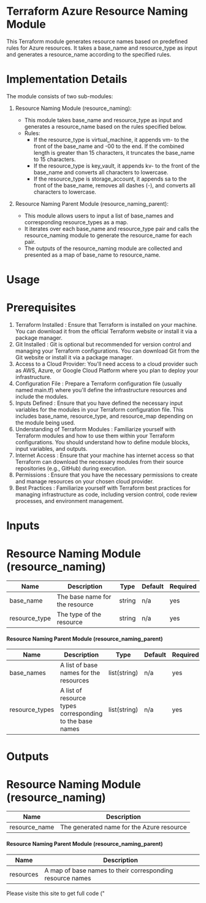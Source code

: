 # Terraform Azure Resource Naming Module

This Terraform module generates resource names based on predefined rules for Azure resources. It takes a base_name and resource_type as input and generates a resource_name according to the specified rules.

# Implementation Details

The module consists of two sub-modules:

1. Resource Naming Module (resource_naming):
   - This module takes base_name and resource_type as input and generates a resource_name based on the rules specified below.
   - Rules:
     - If the resource_type is virtual_machine, it appends vm- to the front of the base_name and -00 to the end. If the combined length is greater than 15 characters, it truncates the base_name to 15 characters.
     - If the resource_type is key_vault, it appends kv- to the front of the base_name and converts all characters to lowercase.
     - If the resource_type is storage_account, it appends sa to the front of the base_name, removes all dashes (-), and converts all characters to lowercase.

2. Resource Naming Parent Module (resource_naming_parent):
   - This module allows users to input a list of base_names and corresponding resource_types as a map.
   - It iterates over each base_name and resource_type pair and calls the resource_naming module to generate the resource_name for each pair.
   - The outputs of the resource_naming module are collected and presented as a map of base_name to resource_name.

# Usage

# Prerequisites

1. Terraform Installed :
    Ensure that Terraform is installed on your machine. You can download it from the official Terraform website or install it via a package manager.
2. Git Installed :
    Git is optional but recommended for version control and managing your Terraform configurations. You can download Git from the Git website or install it via a package manager.
3. Access to a Cloud Provider:
    You'll need access to a cloud provider such as AWS, Azure, or Google Cloud Platform where you plan to deploy your infrastructure.
4. Configuration File :
    Prepare a Terraform configuration file (usually named main.tf) where you'll define the infrastructure resources and include the modules.
5. Inputs Defined :
    Ensure that you have defined the necessary input variables for the modules in your Terraform configuration file. This includes base_name, resource_type, and resource_map depending on the module being used.
6. Understanding of Terraform Modules :
   Familiarize yourself with Terraform modules and how to use them within your Terraform configurations. You should understand how to define module blocks, input variables, and outputs.
7. Internet Access :
    Ensure that your machine has internet access so that Terraform can download the necessary modules from their source repositories (e.g., GitHub) during execution.
8. Permissions :
    Ensure that you have the necessary permissions to create and manage resources on your chosen cloud provider.
9. Best Practices :
    Familiarize yourself with Terraform best practices for managing infrastructure as code, including version control, code review processes, and environment management.

# Inputs

# Resource Naming Module (resource_naming)

| Name          | Description                                         | Type   | Default | Required |
|-------------- |-----------------------------------------------------|--------|---------|----------|
| base_name     | The base name for the resource                      | string | n/a     | yes      |
| resource_type | The type of the resource                            | string | n/a     | yes      |

#### Resource Naming Parent Module (resource_naming_parent)

| Name           | Description                                             | Type          | Default | Required |
|----------------|---------------------------------------------------------|---------------|---------|----------|
| base_names     | A list of base names for the resources                  | list(string)  | n/a     | yes      |
| resource_types | A list of resource types corresponding to the base names| list(string)  | n/a     | yes      |

# Outputs

# Resource Naming Module (resource_naming)

| Name          | Description                                 |
|---------------|---------------------------------------------|
| resource_name | The generated name for the Azure resource   |

#### Resource Naming Parent Module (resource_naming_parent)

| Name          | Description                                          |
|---------------|------------------------------------------------------|
| resources     | A map of base names to their corresponding resource names |

Please visite this site to get full code ("

